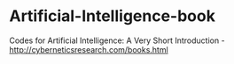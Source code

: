 # Artificial-Intelligence-book
Codes for Artificial Intelligence: A Very Short Introduction - http://cyberneticsresearch.com/books.html
